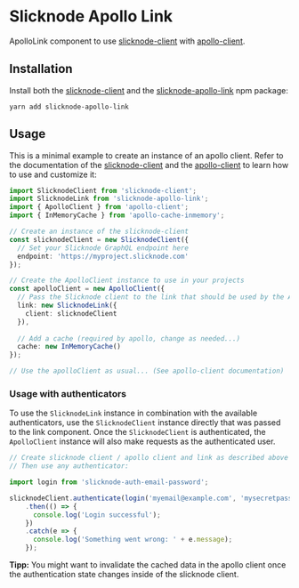 # Slicknode Apollo Link

ApolloLink component to use [slicknode-client](https://github.com/slicknode/slicknode-client) 
with [apollo-client](https://www.apollographql.com/client).

## Installation

Install both the [slicknode-client](https://github.com/slicknode/slicknode-client) and the 
[slicknode-apollo-link](https://github.com/slicknode/slicknode-apollo-link) npm package: 

    yarn add slicknode-apollo-link

## Usage

This is a minimal example to create an instance of an apollo client. Refer to the documentation of the
[slicknode-client](https://github.com/slicknode/slicknode-client) and the [apollo-client](https://www.apollographql.com/client)
to learn how to use and customize it: 

```typescript
import SlicknodeClient from 'slicknode-client';
import SlicknodeLink from 'slicknode-apollo-link';
import { ApolloClient } from 'apollo-client';
import { InMemoryCache } from 'apollo-cache-inmemory';

// Create an instance of the slicknode-client
const slicknodeClient = new SlicknodeClient({
  // Set your Slicknode GraphQL endpoint here
  endpoint: 'https://myproject.slicknode.com'
});

// Create the ApolloClient instance to use in your projects
const apolloClient = new ApolloClient({
  // Pass the Slicknode client to the link that should be used by the ApolloClient
  link: new SlicknodeLink({
    client: slicknodeClient
  }),
  
  // Add a cache (required by apollo, change as needed...)
  cache: new InMemoryCache()
});

// Use the apolloClient as usual... (See apollo-client documentation)
```

### Usage with authenticators

To use the `SlicknodeLink` instance in combination with the available authenticators, use the
`SlicknodeClient` instance directly that was passed to the link component. Once the `SlicknodeClient` is authenticated,
the `ApolloClient` instance will also make requests as the authenticated user.

```typescript
// Create slicknode client / apollo client and link as described above
// Then use any authenticator: 

import login from 'slicknode-auth-email-password';

slicknodeClient.authenticate(login('myemail@example.com', 'mysecretpassword'))
    .then(() => {
      console.log('Login successful');
    })
    .catch(e => {
      console.log('Something went wrong: ' + e.message);
    });
``` 

**Tipp:** You might want to invalidate the cached data in the apollo client once the authentication state changes
inside of the slicknode client. 
